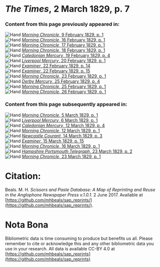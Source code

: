 # *The Times*, 2 March 1829, p. 7  
  
### Content from this page previously appeared in:  
![Hand](http://scissorsandpaste.net/wp-content/uploads/2017/06/smallhandpointer.png) [*Morning Chronicle*, 9 February 1829, p. 1](https://mhbeals.github.io/sap_html/Morning-Chronicle/Morning-Chronicle-9-February-1829-p-1)  
![Hand](http://scissorsandpaste.net/wp-content/uploads/2017/06/smallhandpointer.png) [*Morning Chronicle*, 16 February 1829, p. 1](https://mhbeals.github.io/sap_html/Morning-Chronicle/Morning-Chronicle-16-February-1829-p-1)  
![Hand](http://scissorsandpaste.net/wp-content/uploads/2017/06/smallhandpointer.png) [*Morning Chronicle*, 17 February 1829, p. 1](https://mhbeals.github.io/sap_html/Morning-Chronicle/Morning-Chronicle-17-February-1829-p-1)  
![Hand](http://scissorsandpaste.net/wp-content/uploads/2017/06/smallhandpointer.png) [*Morning Chronicle*, 18 February 1829, p. 1](https://mhbeals.github.io/sap_html/Morning-Chronicle/Morning-Chronicle-18-February-1829-p-1)  
![Hand](http://scissorsandpaste.net/wp-content/uploads/2017/06/smallhandpointer.png) [*Caledonian Mercury*, 19 February 1829, p. 4](https://mhbeals.github.io/sap_html/Caledonian-Mercury/Caledonian-Mercury-19-February-1829-p-4)  
![Hand](http://scissorsandpaste.net/wp-content/uploads/2017/06/smallhandpointer.png) [*Liverpool Mercury*, 20 February 1829, p. 1](https://mhbeals.github.io/sap_html/Liverpool-Mercury/Liverpool-Mercury-20-February-1829-p-1)  
![Hand](http://scissorsandpaste.net/wp-content/uploads/2017/06/smallhandpointer.png) [*Examiner*, 22 February 1829, p. 14](https://mhbeals.github.io/sap_html/Examiner/Examiner-22-February-1829-p-14)  
![Hand](http://scissorsandpaste.net/wp-content/uploads/2017/06/smallhandpointer.png) [*Examiner*, 22 February 1829, p. 15](https://mhbeals.github.io/sap_html/Examiner/Examiner-22-February-1829-p-15)  
![Hand](http://scissorsandpaste.net/wp-content/uploads/2017/06/smallhandpointer.png) [*Morning Chronicle*, 23 February 1829, p. 1](https://mhbeals.github.io/sap_html/Morning-Chronicle/Morning-Chronicle-23-February-1829-p-1)  
![Hand](http://scissorsandpaste.net/wp-content/uploads/2017/06/smallhandpointer.png) [*Derby Mercury*, 25 February 1829, p. 4](https://mhbeals.github.io/sap_html/Derby-Mercury/Derby-Mercury-25-February-1829-p-4)  
![Hand](http://scissorsandpaste.net/wp-content/uploads/2017/06/smallhandpointer.png) [*Morning Chronicle*, 25 February 1829, p. 1](https://mhbeals.github.io/sap_html/Morning-Chronicle/Morning-Chronicle-25-February-1829-p-1)  
![Hand](http://scissorsandpaste.net/wp-content/uploads/2017/06/smallhandpointer.png) [*Morning Chronicle*, 26 February 1829, p. 1](https://mhbeals.github.io/sap_html/Morning-Chronicle/Morning-Chronicle-26-February-1829-p-1)  
  
### Content from this page subsequently appeared in:  
![Hand](http://scissorsandpaste.net/wp-content/uploads/2017/06/smallhandpointer.png) [*Morning Chronicle*, 5 March 1829, p. 1](https://mhbeals.github.io/sap_html/Morning-Chronicle/Morning-Chronicle-5-March-1829-p-1)  
![Hand](http://scissorsandpaste.net/wp-content/uploads/2017/06/smallhandpointer.png) [*Liverpool Mercury*, 6 March 1829, p. 1](https://mhbeals.github.io/sap_html/Liverpool-Mercury/Liverpool-Mercury-6-March-1829-p-1)  
![Hand](http://scissorsandpaste.net/wp-content/uploads/2017/06/smallhandpointer.png) [*Caledonian Mercury*, 12 March 1829, p. 4](https://mhbeals.github.io/sap_html/Caledonian-Mercury/Caledonian-Mercury-12-March-1829-p-4)  
![Hand](http://scissorsandpaste.net/wp-content/uploads/2017/06/smallhandpointer.png) [*Morning Chronicle*, 12 March 1829, p. 1](https://mhbeals.github.io/sap_html/Morning-Chronicle/Morning-Chronicle-12-March-1829-p-1)  
![Hand](http://scissorsandpaste.net/wp-content/uploads/2017/06/smallhandpointer.png) [*Newcastle Courant*, 14 March 1829, p. 3](https://mhbeals.github.io/sap_html/Newcastle-Courant/Newcastle-Courant-14-March-1829-p-3)  
![Hand](http://scissorsandpaste.net/wp-content/uploads/2017/06/smallhandpointer.png) [*Examiner*, 15 March 1829, p. 15](https://mhbeals.github.io/sap_html/Examiner/Examiner-15-March-1829-p-15)  
![Hand](http://scissorsandpaste.net/wp-content/uploads/2017/06/smallhandpointer.png) [*Morning Chronicle*, 16 March 1829, p. 1](https://mhbeals.github.io/sap_html/Morning-Chronicle/Morning-Chronicle-16-March-1829-p-1)  
![Hand](http://scissorsandpaste.net/wp-content/uploads/2017/06/smallhandpointer.png) [*Hampshire Portsmouth Telegraph*, 23 March 1829, p. 2](https://mhbeals.github.io/sap_html/Hampshire-Portsmouth-Telegraph/Hampshire-Portsmouth-Telegraph-23-March-1829-p-2)  
![Hand](http://scissorsandpaste.net/wp-content/uploads/2017/06/smallhandpointer.png) [*Morning Chronicle*, 23 March 1829, p. 1](https://mhbeals.github.io/sap_html/Morning-Chronicle/Morning-Chronicle-23-March-1829-p-1)  


# Citation: 

Beals. M. H. *Scissors and Paste Database: A Map of Reprinting and Reuse in the Anglophone Newspaper Press v.1.0.1.* 2 June 2017. Available at [https://github.com/mhbeals/sap_reprints/](https://github.com/mhbeals/sap_reprints/). 

# Nota Bona

Bibliometric data is time consuming to produce but benefits us all. Please remember to cite or acknowledge this and any other bibliometric data you use in your research. All data is available CC-BY 4.0 at [https://github.com/mhbeals/sap_reprints](https://github.com/mhbeals/sap_reprints)